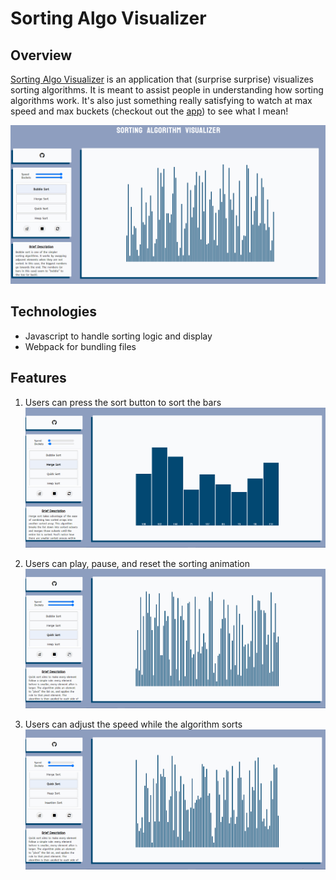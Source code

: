 # Sorting Algo Visualizer

## Overview

[Sorting Algo Visualizer](https://kevinyieh.github.io/sorting_algo_visualizer/) is an application that (surprise surprise) visualizes sorting algorithms. It is meant to assist people in understanding how sorting algorithms work. It's also just something really satisfying to watch at max speed and max buckets (checkout out the [app](https://kevinyieh.github.io/sorting_algo_visualizer/)) to see what I mean!

![Application Page](https://github.com/kevinyieh/sorting_algo_visualizer/blob/gh-pages/images/basic-application-photo.PNG "Application Page")

## Technologies
- Javascript to handle sorting logic and display
- Webpack for bundling files

## Features
1. Users can press the sort button to sort the bars
![Sorting Visualized](https://github.com/kevinyieh/sorting_algo_visualizer/blob/gh-pages/images/slow-sort-demo.gif "Sorting Visualized")

2. Users can play, pause, and reset the sorting animation
![Play, pause, and reset](https://github.com/kevinyieh/sorting_algo_visualizer/blob/gh-pages/images/play-pause-reset-demo.gif "Play, pause, and reset")

3. Users can adjust the speed while the algorithm sorts
![Adjusting speed](https://github.com/kevinyieh/sorting_algo_visualizer/blob/gh-pages/images/speed-adjusting-demo.gif "Adjusting speed")

